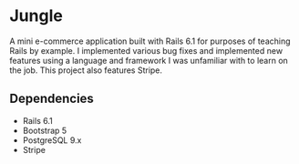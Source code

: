 # Jungle

A mini e-commerce application built with Rails 6.1 for purposes of teaching Rails by example. I implemented various bug fixes and implemented new features using a language and framework I was unfamiliar with to learn on the job. This project also features Stripe.

## Dependencies

- Rails 6.1
- Bootstrap 5
- PostgreSQL 9.x
- Stripe


